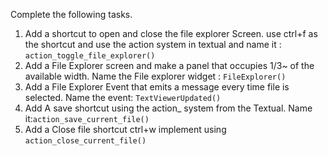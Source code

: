 Complete the following tasks.

1. Add a shortcut to open and close the file explorer Screen. use ctrl+f as the shortcut and use the action system in textual and name it : `action_toggle_file_explorer()`
2. Add a File Explorer screen and make a panel that occupies 1/3~ of the available width. Name the File explorer widget : `FileExplorer()`
3. Add a File Explorer Event that emits a message every time file is selected. Name the event: `TextViewerUpdated()`
4. Add A save shortcut using the action_ system from the Textual. Name it:`action_save_current_file()`
5. Add a Close file shortcut ctrl+w implement using `action_close_current_file()`


